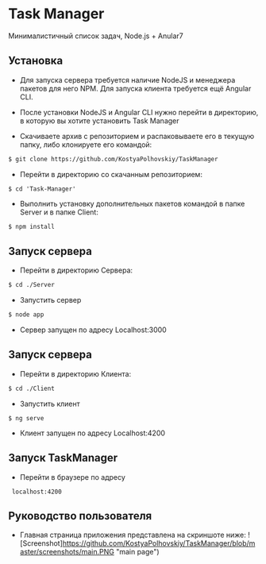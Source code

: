 # Task Manager

Минималистичный список задач, Node.js + Anular7

## Установка

   * Для запуска сервера требуется наличие NodeJS и менеджера пакетов для него NPM. Для запуска клиента требуется ещё Angular CLI.

   * После установки NodeJS и Angular CLI нужно перейти в директорию, в которую вы хотите установить Task Manager
   * Скачиваете архив с репозиторием и распаковываете его в текущую папку, либо клонируете его командой:

   ```bash
   $ git clone https://github.com/KostyaPolhovskiy/TaskManager
   ```
   * Перейти в директорию со скачанным репозиторием:

   ```
   $ cd 'Task-Manager'
   ```
   * Выполнить установку дополнительных пакетов командой в папке Server и в папке Client:

   ```bash
   $ npm install
   ```

## Запуск сервера

   * Перейти в директорию Сервера:

   ```bash
   $ cd ./Server
   ```
   * Запустить сервер
   ```bash
   $ node app
   ```
   * Сервер запущен по адресу Localhost:3000


## Запуск сервера

   * Перейти в директорию Клиента:
   ```bash
   $ cd ./Client
   ```
   * Запустить клиент
   ```
   $ ng serve
   ```
   * Клиент запущен по адресу Localhost:4200

## Запуск TaskManager
   * Перейти в браузере по адресу
   ```
    localhost:4200
   ```
## Руководство пользователя
   * Главная страница приложения представлена на скриншоте ниже:
   ![Screenshot]https://github.com/KostyaPolhovskiy/TaskManager/blob/master/screenshots/main.PNG "main page")


